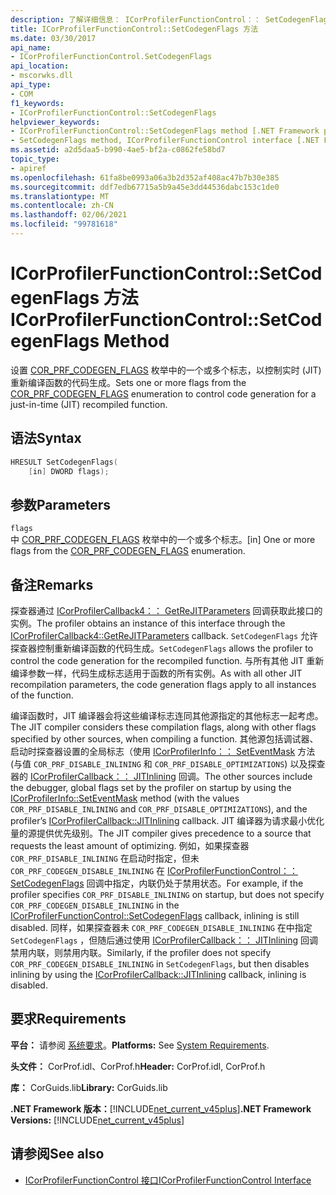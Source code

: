 ```yaml
---
description: 了解详细信息： ICorProfilerFunctionControl：： SetCodegenFlags 方法
title: ICorProfilerFunctionControl::SetCodegenFlags 方法
ms.date: 03/30/2017
api_name:
- ICorProfilerFunctionControl.SetCodegenFlags
api_location:
- mscorwks.dll
api_type:
- COM
f1_keywords:
- ICorProfilerFunctionControl::SetCodegenFlags
helpviewer_keywords:
- ICorProfilerFunctionControl::SetCodegenFlags method [.NET Framework profiling]
- SetCodegenFlags method, ICorProfilerFunctionControl interface [.NET Framework profiling]
ms.assetid: a2d5daa5-b990-4ae5-bf2a-c0862fe58bd7
topic_type:
- apiref
ms.openlocfilehash: 61fa8be0993a06a3b2d352af408ac47b7b30e385
ms.sourcegitcommit: ddf7edb67715a5b9a45e3dd44536dabc153c1de0
ms.translationtype: MT
ms.contentlocale: zh-CN
ms.lasthandoff: 02/06/2021
ms.locfileid: "99781618"
---
```

# <a name="icorprofilerfunctioncontrolsetcodegenflags-method"></a><span data-ttu-id="fe71b-103">ICorProfilerFunctionControl::SetCodegenFlags 方法</span><span class="sxs-lookup"><span data-stu-id="fe71b-103">ICorProfilerFunctionControl::SetCodegenFlags Method</span></span>

<span data-ttu-id="fe71b-104">设置 [COR_PRF_CODEGEN_FLAGS](cor-prf-codegen-flags-enumeration.md) 枚举中的一个或多个标志，以控制实时 (JIT) 重新编译函数的代码生成。</span><span class="sxs-lookup"><span data-stu-id="fe71b-104">Sets one or more flags from the [COR_PRF_CODEGEN_FLAGS](cor-prf-codegen-flags-enumeration.md) enumeration to control code generation for a just-in-time (JIT) recompiled function.</span></span>  
  
## <a name="syntax"></a><span data-ttu-id="fe71b-105">语法</span><span class="sxs-lookup"><span data-stu-id="fe71b-105">Syntax</span></span>  
  
```cpp  
HRESULT SetCodegenFlags(  
    [in] DWORD flags);  
```  
  
## <a name="parameters"></a><span data-ttu-id="fe71b-106">参数</span><span class="sxs-lookup"><span data-stu-id="fe71b-106">Parameters</span></span>  

 `flags`  
 <span data-ttu-id="fe71b-107">中 [COR_PRF_CODEGEN_FLAGS](cor-prf-codegen-flags-enumeration.md) 枚举中的一个或多个标志。</span><span class="sxs-lookup"><span data-stu-id="fe71b-107">[in] One or more flags from the [COR_PRF_CODEGEN_FLAGS](cor-prf-codegen-flags-enumeration.md) enumeration.</span></span>  
  
## <a name="remarks"></a><span data-ttu-id="fe71b-108">备注</span><span class="sxs-lookup"><span data-stu-id="fe71b-108">Remarks</span></span>  

 <span data-ttu-id="fe71b-109">探查器通过 [ICorProfilerCallback4：： GetReJITParameters](icorprofilercallback4-getrejitparameters-method.md) 回调获取此接口的实例。</span><span class="sxs-lookup"><span data-stu-id="fe71b-109">The profiler obtains an instance of this interface through the [ICorProfilerCallback4::GetReJITParameters](icorprofilercallback4-getrejitparameters-method.md) callback.</span></span> <span data-ttu-id="fe71b-110">`SetCodegenFlags` 允许探查器控制重新编译函数的代码生成。</span><span class="sxs-lookup"><span data-stu-id="fe71b-110">`SetCodegenFlags` allows the profiler to control the code generation for the recompiled function.</span></span> <span data-ttu-id="fe71b-111">与所有其他 JIT 重新编译参数一样，代码生成标志适用于函数的所有实例。</span><span class="sxs-lookup"><span data-stu-id="fe71b-111">As with all other JIT recompilation parameters, the code generation flags apply to all instances of the function.</span></span>  
  
 <span data-ttu-id="fe71b-112">编译函数时，JIT 编译器会将这些编译标志连同其他源指定的其他标志一起考虑。</span><span class="sxs-lookup"><span data-stu-id="fe71b-112">The JIT compiler considers these compilation flags, along with other flags specified by other sources, when compiling a function.</span></span>  <span data-ttu-id="fe71b-113">其他源包括调试器、启动时探查器设置的全局标志（使用 [ICorProfilerInfo：： SetEventMask](icorprofilerinfo-seteventmask-method.md) 方法 (与值 `COR_PRF_DISABLE_INLINING` 和 `COR_PRF_DISABLE_OPTIMIZATIONS`) 以及探查器的 [ICorProfilerCallback：： JITInlining](icorprofilercallback-jitinlining-method.md) 回调。</span><span class="sxs-lookup"><span data-stu-id="fe71b-113">The other sources include the debugger, global flags set by the profiler on startup by using the [ICorProfilerInfo::SetEventMask](icorprofilerinfo-seteventmask-method.md) method (with the values `COR_PRF_DISABLE_INLINING` and `COR_PRF_DISABLE_OPTIMIZATIONS`), and the profiler’s [ICorProfilerCallback::JITInlining](icorprofilercallback-jitinlining-method.md) callback.</span></span>  <span data-ttu-id="fe71b-114">JIT 编译器为请求最小优化量的源提供优先级别。</span><span class="sxs-lookup"><span data-stu-id="fe71b-114">The JIT compiler gives precedence to a source that requests the least amount of optimizing.</span></span>  <span data-ttu-id="fe71b-115">例如，如果探查器 `COR_PRF_DISABLE_INLINING` 在启动时指定，但未 `COR_PRF_CODEGEN_DISABLE_INLINING` 在 [ICorProfilerFunctionControl：： SetCodegenFlags](icorprofilerfunctioncontrol-setcodegenflags-method.md) 回调中指定，内联仍处于禁用状态。</span><span class="sxs-lookup"><span data-stu-id="fe71b-115">For example, if the profiler specifies `COR_PRF_DISABLE_INLINING` on startup, but does not specify `COR_PRF_CODEGEN_DISABLE_INLINING` in the [ICorProfilerFunctionControl::SetCodegenFlags](icorprofilerfunctioncontrol-setcodegenflags-method.md) callback, inlining is still disabled.</span></span>  <span data-ttu-id="fe71b-116">同样，如果探查器未 `COR_PRF_CODEGEN_DISABLE_INLINING` 在中指定 `SetCodegenFlags` ，但随后通过使用 [ICorProfilerCallback：： JITInlining](icorprofilercallback-jitinlining-method.md) 回调禁用内联，则禁用内联。</span><span class="sxs-lookup"><span data-stu-id="fe71b-116">Similarly, if the profiler does not specify `COR_PRF_CODEGEN_DISABLE_INLINING` in `SetCodegenFlags`, but then disables inlining by using the [ICorProfilerCallback::JITInlining](icorprofilercallback-jitinlining-method.md) callback, inlining is disabled.</span></span>  
  
## <a name="requirements"></a><span data-ttu-id="fe71b-117">要求</span><span class="sxs-lookup"><span data-stu-id="fe71b-117">Requirements</span></span>  

 <span data-ttu-id="fe71b-118">**平台：** 请参阅 [系统要求](../../get-started/system-requirements.md)。</span><span class="sxs-lookup"><span data-stu-id="fe71b-118">**Platforms:** See [System Requirements](../../get-started/system-requirements.md).</span></span>  
  
 <span data-ttu-id="fe71b-119">**头文件：** CorProf.idl、CorProf.h</span><span class="sxs-lookup"><span data-stu-id="fe71b-119">**Header:** CorProf.idl, CorProf.h</span></span>  
  
 <span data-ttu-id="fe71b-120">**库：** CorGuids.lib</span><span class="sxs-lookup"><span data-stu-id="fe71b-120">**Library:** CorGuids.lib</span></span>  
  
 <span data-ttu-id="fe71b-121">**.NET Framework 版本：**[!INCLUDE[net_current_v45plus](../../../../includes/net-current-v45plus-md.md)]</span><span class="sxs-lookup"><span data-stu-id="fe71b-121">**.NET Framework Versions:** [!INCLUDE[net_current_v45plus](../../../../includes/net-current-v45plus-md.md)]</span></span>  
  
## <a name="see-also"></a><span data-ttu-id="fe71b-122">请参阅</span><span class="sxs-lookup"><span data-stu-id="fe71b-122">See also</span></span>

- [<span data-ttu-id="fe71b-123">ICorProfilerFunctionControl 接口</span><span class="sxs-lookup"><span data-stu-id="fe71b-123">ICorProfilerFunctionControl Interface</span></span>](icorprofilerfunctioncontrol-interface.md)
